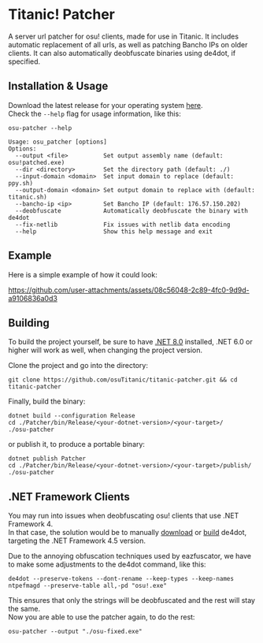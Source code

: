 # Titanic! Patcher

A server url patcher for osu! clients, made for use in Titanic. It includes automatic replacement of all urls, as well as patching Bancho IPs on older clients. It can also automatically deobfuscate binaries using de4dot, if specified.

## Installation & Usage

Download the latest release for your operating system [here](https://github.com/osuTitanic/titanic-patcher/releases/).  
Check the `--help` flag for usage information, like this:

```shell
osu-patcher --help
```

```shell
Usage: osu_patcher [options]
Options:
  --output <file>          Set output assembly name (default: osu!patched.exe)
  --dir <directory>        Set the directory path (default: ./)
  --input-domain <domain>  Set input domain to replace (default: ppy.sh)
  --output-domain <domain> Set output domain to replace with (default: titanic.sh)
  --bancho-ip <ip>         Set Bancho IP (default: 176.57.150.202)
  --deobfuscate            Automatically deobfuscate the binary with de4dot
  --fix-netlib             Fix issues with netlib data encoding
  --help                   Show this help message and exit
```

## Example

Here is a simple example of how it could look:

https://github.com/user-attachments/assets/08c56048-2c89-4fc0-9d9d-a9106836a0d3

## Building

To build the project yourself, be sure to have [.NET 8.0](https://dotnet.microsoft.com/en-us/download/dotnet/8.0) installed, .NET 6.0 or higher will work as well, when changing the project version.

Clone the project and go into the directory:

```shell
git clone https://github.com/osuTitanic/titanic-patcher.git && cd titanic-patcher
```

Finally, build the binary:

```shell
dotnet build --configuration Release
cd ./Patcher/bin/Release/<your-dotnet-version>/<your-target>/
./osu-patcher
```

or publish it, to produce a portable binary:

```shell
dotnet publish Patcher
cd ./Patcher/bin/Release/<your-dotnet-version>/<your-target>/publish/
./osu-patcher
```

## .NET Framework Clients

You may run into issues when deobfuscating osu! clients that use .NET Framework 4.  
In that case, the solution would be to manually [download](https://github.com/vee2xx/de4dot-built-binaries) or [build](https://github.com/de4dot/de4dot) de4dot, targeting the .NET Framework 4.5 version.

Due to the annoying obfuscation techniques used by eazfuscator, we have to make some adjustments to the de4dot command, like this:

```shell
de4dot --preserve-tokens --dont-rename --keep-types --keep-names ntpefmagd --preserve-table all,-pd "osu!.exe"
```

This ensures that only the strings will be deobfuscated and the rest will stay the same.  
Now you are able to use the patcher again, to do the rest:

```shell
osu-patcher --output "./osu-fixed.exe"
```
